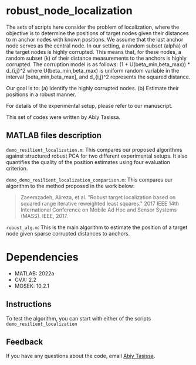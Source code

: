 # robust_node_localization

The sets of scripts here consider the problem of localization, where the objective is to determine the positions of target nodes given their distances to m 
anchor nodes with known positions. We assume that the last anchor node serves as the central node. In our setting, a random subset (alpha) of the target nodes is highly 
corrupted. This means that, for these nodes, a random subset (k) of their distance measurements to the anchors is highly corrupted. The corruption model is as follows:
(1 +  U(beta_min,beta_max)) * d_{i,j}^2
where U(beta_min,beta_max) is uniform random variable in the interval [beta_min,beta_max], and  d_{i,j}^2 represents the squared distance. 

Our goal is to:
(a) Identify the highly corrupted nodes.
(b) Estimate their positions in a robust manner.

For details of the experimental setup, please refer to our manuscript. 

This set of codes were written by Abiy Tasissa. 

## MATLAB files description
`demo_resilient_localization.m`: This compares our proposed algorithms against structured robust PCA for two different experimental setups. It also quantifies
the quality of the position estimates using four evaluation criterion.

`demo_demo_resilient_localization_comparison.m`: This compares our algorithm to the method proposed in the work below:
>  Zaeemzadeh, Alireza, et al. "Robust target localization based on squared range iterative reweighted least squares." 2017 IEEE 14th International Conference on Mobile Ad Hoc and Sensor Systems (MASS). IEEE, 2017.

`robust_alg.m`: This is the main algorithm to estimate the position of a target node given sparse corrupted distances to anchors. 

# Dependencies

* MATLAB: 2022a
* CVX: 2.2
* MOSEK: 10.2.1

## Instructions

To test the algorithm, you can start with either of the scripts `demo_resilient_localization` 


## Feedback

If you have any questions about the code, email <a href="mailto:abiy19@gmail.com">Abiy Tasissa</a>.

